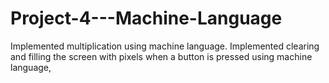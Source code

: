 # Project-4---Machine-Language
Implemented multiplication using machine language. Implemented clearing and filling the screen with pixels when a button is pressed using machine language,
